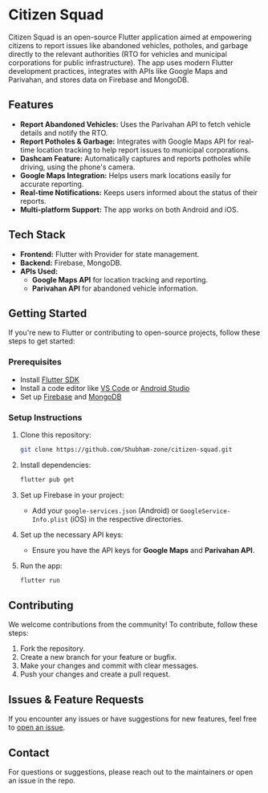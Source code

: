 # Citizen Squad

Citizen Squad is an open-source Flutter application aimed at empowering citizens to report issues like abandoned vehicles, potholes, and garbage directly to the relevant authorities (RTO for vehicles and municipal corporations for public infrastructure). The app uses modern Flutter development practices, integrates with APIs like Google Maps and Parivahan, and stores data on Firebase and MongoDB.

## Features
- **Report Abandoned Vehicles:** Uses the Parivahan API to fetch vehicle details and notify the RTO.
- **Report Potholes & Garbage:** Integrates with Google Maps API for real-time location tracking to help report issues to municipal corporations.
- **Dashcam Feature:** Automatically captures and reports potholes while driving, using the phone's camera.
- **Google Maps Integration:** Helps users mark locations easily for accurate reporting.
- **Real-time Notifications:** Keeps users informed about the status of their reports.
- **Multi-platform Support:** The app works on both Android and iOS.

## Tech Stack
- **Frontend:** Flutter with Provider for state management.
- **Backend:** Firebase, MongoDB.
- **APIs Used:**
  - **Google Maps API** for location tracking and reporting.
  - **Parivahan API** for abandoned vehicle information.

## Getting Started
If you're new to Flutter or contributing to open-source projects, follow these steps to get started:

### Prerequisites
- Install [Flutter SDK](https://docs.flutter.dev/get-started/install)
- Install a code editor like [VS Code](https://code.visualstudio.com/) or [Android Studio](https://developer.android.com/studio)
- Set up [Firebase](https://firebase.google.com/) and [MongoDB](https://www.mongodb.com/)

### Setup Instructions
1. Clone this repository:
    ```bash
    git clone https://github.com/Shubham-zone/citizen-squad.git
    ```
2. Install dependencies:
    ```bash
    flutter pub get
    ```
3. Set up Firebase in your project:
   - Add your `google-services.json` (Android) or `GoogleService-Info.plist` (iOS) in the respective directories.
4. Set up the necessary API keys:
   - Ensure you have the API keys for **Google Maps** and **Parivahan API**.

5. Run the app:
    ```bash
    flutter run
    ```

## Contributing
We welcome contributions from the community! To contribute, follow these steps:

1. Fork the repository.
2. Create a new branch for your feature or bugfix.
3. Make your changes and commit with clear messages.
4. Push your changes and create a pull request.

## Issues & Feature Requests
If you encounter any issues or have suggestions for new features, feel free to [open an issue](https://github.com/Shubham-zone/citizen-squad/issues).

## Contact
For questions or suggestions, please reach out to the maintainers or open an issue in the repo.
